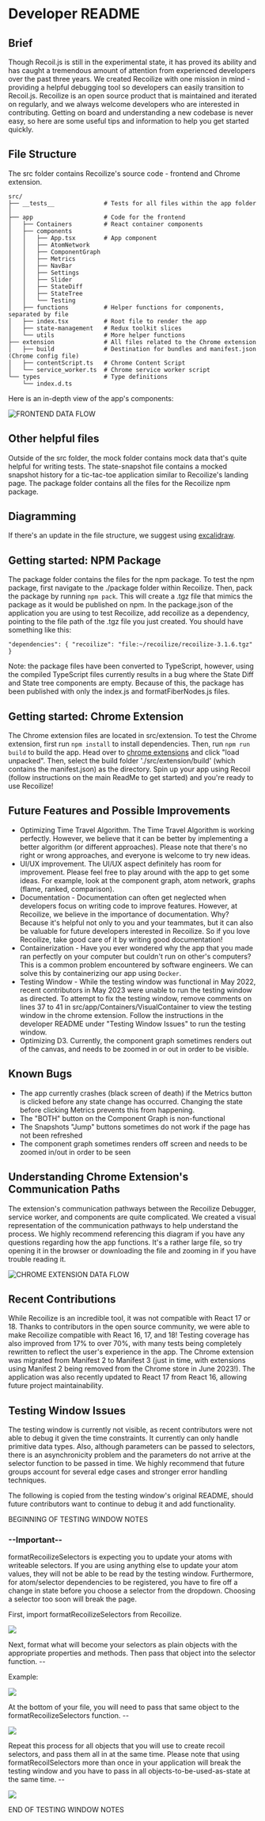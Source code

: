 # Developer README

## Brief

Though Recoil.js is still in the experimental state, it has proved its ability and has caught a tremendous amount of attention from experienced developers over the past three years. We created Recoilize with one mission in mind - providing a helpful debugging tool so developers can easily transition to Recoil.js. Recoilize is an open source product that is maintained and iterated on regularly, and we always welcome developers who are interested in contributing. Getting on board and understanding a new codebase is never easy, so here are some useful tips and information to help you get started quickly.

## File Structure

The src folder contains Recoilize's source code - frontend and Chrome extension.

```
src/                        
├── __tests__              # Tests for all files within the app folder 
│                     
├── app                    # Code for the frontend
│   ├── Containers         # React container components
│   ├── components
│   │   ├── App.tsx        # App component
│   │   ├── AtomNetwork
│   │   ├── ComponentGraph
│   │   ├── Metrics
│   │   ├── NavBar
│   │   ├── Settings
│   │   ├── Slider
│   │   ├── StateDiff
│   │   ├── StateTree
│   │   └── Testing
│   ├── functions          # Helper functions for components, separated by file
│   ├── index.tsx          # Root file to render the app
│   ├── state-management   # Redux toolkit slices
│   └── utils              # More helper functions
├── extension              # All files related to the Chrome extension
│   ├── build              # Destination for bundles and manifest.json (Chrome config file)
│   ├── contentScript.ts   # Chrome Content Script
│   └── service_worker.ts  # Chrome service worker script
└── types                  # Type definitions
    └── index.d.ts
```


Here is an in-depth view of the app's components:

![FRONTEND DATA FLOW](../assets/Diagram.png)

## Other helpful files
Outside of the src folder, the mock folder contains mock data that's quite helpful for writing tests. The state-snapshot file contains a mocked snapshot history for a tic-tac-toe application similar to Recoilize's landing page. The package folder contains all the files for the Recoilize npm package.

## Diagramming

If there's an update in the file structure, we suggest using [excalidraw](https://excalidraw.com/).

## Getting started: NPM Package

The package folder contains the files for the npm package. To test the npm package, first navigate to the ./package folder within Recoilize. Then, pack the package by running `npm pack`. This will create a .tgz file that mimics the package as it would be published on npm. In the package.json of the application you are using to test Recoilize, add recoilize as a dependency, pointing to the file path of the .tgz file you just created. You should have something like this: 

`"dependencies": {
  "recoilize": "file:~/recoilize/recoilize-3.1.6.tgz"
}`

Note: the package files have been converted to TypeScript, however, using the compiled TypeScript files currently results in a bug where the State Diff and State tree components are empty. Because of this, the package has been published with only the index.js and formatFiberNodes.js files.

## Getting started: Chrome Extension

The Chrome extension files are located in src/extension. To test the Chrome extension, first run `npm install` to install dependencies. Then, run `npm run build` to build the app. Head over to [chrome extensions](chrome://extensions/) and click "load unpacked". Then, select the build folder './src/extension/build' (which contains the manifest.json) as the directory. Spin up your app using Recoil (follow instructions on the main ReadMe to get started) and you're ready to use Recoilize!

## Future Features and Possible Improvements

- Optimizing Time Travel Algorithm. The Time Travel Algorithm is working perfectly. However, we believe that it can be better by implementing a better algorithm (or different approaches). Please note that there's no right or wrong approaches, and everyone is welcome to try new ideas.
- UI/UX improvement. The UI/UX aspect definitely has room for improvement. Please feel free to play around with the app to get some ideas. For example, look at the component graph, atom network, graphs (flame, ranked, comparison).
- Documentation - Documentation can often get neglected when developers focus on writing code to improve features. However, at Recoilize, we believe in the importance of documentation. Why? Because it's helpful not only to you and your teammates, but it can also be valuable for future developers interested in Recoilize. So if you love Recoilize, take good care of it by writing good documentation!
- Containerization - Have you ever wondered why the app that you made ran perfectly on your computer but couldn't run on other's computers? This is a common problem encountered by software engineers. We can solve this by containerizing our app using `Docker`.
- Testing Window - While the testing window was functional in May 2022, recent contributors in May 2023 were unable to run the testing window as directed. To attempt to fix the testing window, remove comments on lines 37 to 41 in src/app/Containers/VisualContainer to view the testing window in the chrome extension. Follow the instructions in the developer README under "Testing Window Issues" to run the testing window.
- Optimizing D3. Currently, the component graph sometimes renders out of the canvas, and needs to be zoomed in or out in order to be visible. 

## Known Bugs

- The app currently crashes (black screen of death) if the Metrics button is clicked before any state change has occurred. Changing the state before clicking Metrics prevents this from happening.
- The "BOTH" button on the Component Graph is non-functional
- The Snapshots "Jump" buttons sometimes do not work if the page has not been refreshed
- The component graph sometimes renders off screen and needs to be zoomed in/out in order to be seen

## Understanding Chrome Extension's Communication Paths

The extension's communication pathways between the Recoilize Debugger, service worker, and components are quite complicated. We created a visual representation of the communication pathways to help understand the process. We highly recommend referencing this diagram if you have any questions regarding how the app functions. It's a rather large file, so try opening it in the browser or downloading the file and zooming in if you have trouble reading it. 

![CHROME EXTENSION DATA FLOW](../assets/message-passing_PNG.png)

## Recent Contributions

While Recoilize is an incredible tool, it was not compatible with React 17 or 18. Thanks to contributors in the open source community, we were able to make Recoilize compatible with React 16, 17, and 18! Testing coverage has also improved from 17% to over 70%, with many tests being completely rewritten to reflect the user's experience in the app. The Chrome extension was migrated from Manifest 2 to Manifest 3 (just in time, with extensions using Manifest 2 being removed from the Chrome store in June 2023!). The application was also recently updated to React 17 from React 16, allowing future project maintainability.

## Testing Window Issues

The testing window is currently not visible, as recent contributors were not able to debug it given the time constraints. It currently can only handle primitive data types. Also, although parameters can be passed to selectors, there is an asynchronicity problem and the parameters do not arrive at the selector function to be passed in time. We highly recommend that future groups account for several edge cases and stronger error handling techniques.

The following is copied from the testing window's original README, should future contributors want to continue to debug it and add functionality.

BEGINNING OF TESTING WINDOW NOTES
### --Important-- <br>
<p>formatRecoilizeSelectors is expecting you to update your atoms with writeable selectors. If you are using anything else to update your atom values, they will not be able to be read by the testing window. Furthermore, for atom/selector dependencies to be registered, you have to fire off a change in state before you choose a selector from the dropdown. Choosing a selector too soon will break the page.</p>

<p>First, import formatRecoilizeSelectors from Recoilize.</p>

<div>
<img src='../src/extension/build/assets/Import-formatRecoilizeSelectors.png' width=auto height=auto/>
</div>

<p>Next, format what will become your selectors as plain objects with the appropriate properties and methods. Then pass that object into the selector function. --</p>

Example:
<div>
<img src='../src/extension/build/assets/create-object-to-pass-into-selector-function.png' width=auto height=auto/>
</div>

<p>At the bottom of your file, you will need to pass that same object to the formatRecoilizeSelectors function. --</p>

<div>
<img src='../src/extension/build/assets/ex1.-pass-selector-objects-into-formatRecoilizeSelectors.png' width=auto height=auto/>
</div>

<p>Repeat this process for all objects that you will use to create recoil selectors, and pass them all in at the same time. Please note that using formatRecoilSelectors more than once in your application will break the testing window and you have to pass in all objects-to-be-used-as-state at the same time. --</p>

<div>
<img src='../src/extension/build/assets/ex2.-pass-selector-objects-into-formatRecoilizeSelectors.png' width=auto height=auto/>
</div>

END OF TESTING WINDOW NOTES